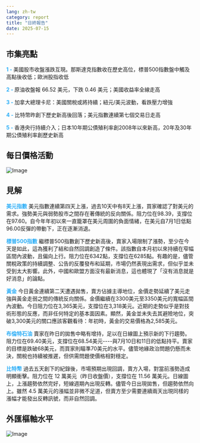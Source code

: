 ```yaml
---
lang: zh-tw
category: report
title: "日終報告"
date: 2025-07-15
---
```



<h2>市集亮點</h2>
<strong style="color: #2caef7;">1 - </strong> 美國股市收盤漲跌互現。那斯達克指數收在歷史高位，標普500指數盤中觸及高點後收低；歐洲股指收低

<strong style="color: #2caef7;">2 - </strong> 原油收盤報 66.52 美元，下跌 0.46 美元；美國收益率全線走高

<strong style="color: #2caef7;">3 - </strong> 加拿大總理卡尼：美國關稅或將持續；紐元/美元波動，看跌壓力增強

<strong style="color: #2caef7;">4 - </strong> 比特幣昨創下歷史新高後回落；美元指數連續第七個交易日走高

<strong style="color: #2caef7;">5 - </strong> 香港央行持續介入；日本10年期公債殖利率創2008年以來新高，20年及30年期公債殖利率創歷史新高



<h2>每日價格活動</h2>
<img src="https://markleighedu.github.io/img/Jul-2025/15-Jul-2025/price.jpg" alt="Image"/>

<h2>見解</h2>
<strong style="color: #2caef7;">美元指數</strong> 美元指數連續第四天上漲，過去10天中有8天上漲，買家確認了對美元的需求。強勢美元與弱勢股市之間存在著傳統的反向關係。阻力位在98.39，支撐位在97.60。自今年年初以來一直籠罩在美元周圍的負面情緒，在美元自7月1日低點96.00反彈的帶動下，正在逐漸消退。

<strong style="color: #2caef7;">標普500指數</strong> 繼標普500指數創下歷史新高後，賣家入場限制了漲勢，至少在今天是如此，這為獲利了結和自然回調創造了條件。該指數自本月初以來持續在窄幅區間內波動，且偏向上行。阻力位在6342點，支撐位在6285點。有趣的是，儘管關稅政策的持續調整、公告的反覆發布和延期，市場仍然表現出需求，但似乎並未受到太大影響。此外，中國和歐盟方面沒有最新消息，這也體現了「沒有消息就是好消息」的論點。

<strong style="color: #2caef7;">黃金</strong> 今日黃金連續第二天遭遇拋售，賣方佔據主導地位，金價走勢延續了美元走強與黃金走弱之間的傳統反向關係。金價繼續在3300美元至3350美元的寬幅區間內波動。今日阻力位在3,365美元，支撐位在3,318美元。近期的走勢似乎是對技術形態的反應，而非任何特定的基本面因素。顯然，黃金並未失去其避險地位，突破3,300美元的關口應該客觀看待：年初時，黃金的交易價格為2,585美元。

<strong style="color: #2caef7;">布倫特石油</strong> 賣家在昨日的拋售中略有增持，足以在日線圖上預示新的下行趨勢。阻力位在69.40美元，支撐位在68.54美元----與7月10日和11日的低點持平。賣家的目標是跌破68美元，而買家則瞄準70美元的水平。儘管地緣政治問題仍懸而未決，關稅也持續被推遲，但供需問題使價格相對穩定。

<strong style="color: #2caef7;">比特幣</strong> 過去五天創下的紀錄後，市場預期出現回調，賣方入場，對當前漲勢造成明顯衝擊。阻力位在 12 萬美元（昨日收盤價），支撐位在 11.56 萬美元。日線圖上，上漲趨勢依然完好，短線週期內出現反轉。儘管今日出現拋售，但趨勢依然向上。雖然 4.5 萬美元的漲幅並非微不足道，但賣方至少需要連續兩天出現同樣的漲幅才能發出反轉訊號，而非自然回調。



<h2>外匯樞軸水平</h2>
<img src="https://markleighedu.github.io/img/Jul-2025/15-Jul-2025/pivot.jpg" alt="Image"/>